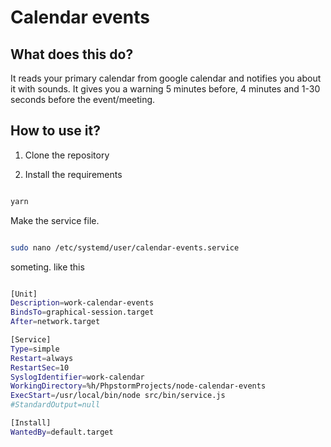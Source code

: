 # Calendar events

## What does this do?

It reads your primary calendar from google calendar and notifies you about it with sounds.
It gives you a warning 5 minutes before, 4 minutes and 1-30 seconds before the event/meeting.

## How to use it?

1. Clone the repository

2. Install the requirements
```bash

yarn

```


Make the service file. 

```bash

sudo nano /etc/systemd/user/calendar-events.service

```

someting. like this

```bash

[Unit]
Description=work-calendar-events
BindsTo=graphical-session.target
After=network.target

[Service]
Type=simple
Restart=always
RestartSec=10
SyslogIdentifier=work-calendar
WorkingDirectory=%h/PhpstormProjects/node-calendar-events
ExecStart=/usr/local/bin/node src/bin/service.js
#StandardOutput=null

[Install]
WantedBy=default.target

```

```bash